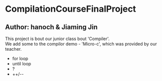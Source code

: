 # CompilationCourseFinalProject

## Author: hanoch & Jiaming Jin

This project is bout our junior class bout 'Compiler'.  
We add some to the compilor demo - 'Micro-c', which was provided by our teacher.

- for loop
- until loop
- ?
- ++/-- 
